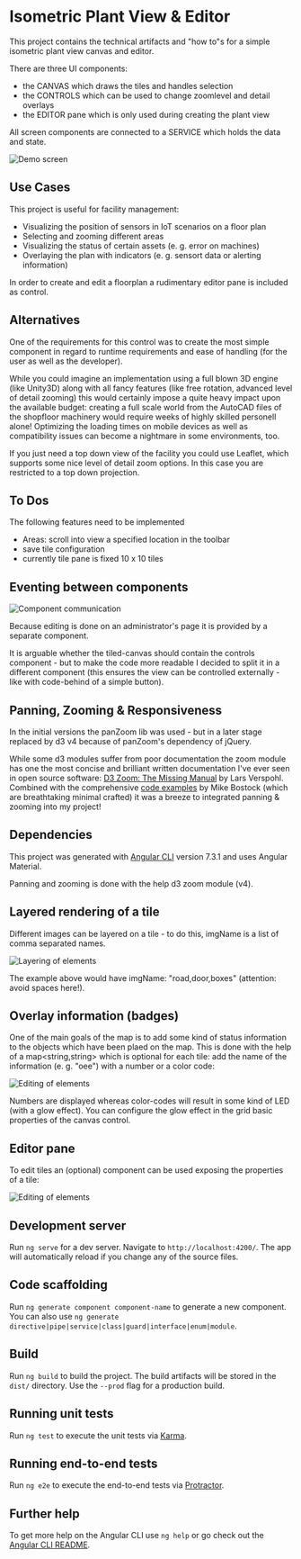 # Isometric Plant View & Editor

This project contains the technical artifacts and "how to"s for a simple isometric plant view canvas and editor.

There are three UI components:

* the CANVAS which draws the tiles and handles selection
* the CONTROLS which can be used to change zoomlevel and detail overlays
* the EDITOR pane which is only used during creating the plant view

All screen components are connected to a SERVICE which holds the data and state.

![Demo screen](https://github.com/BulloRosso/isoplant/blob/master/screenshot.PNG?raw=true)

## Use Cases
This project is useful for facility management:

* Visualizing the position of sensors in IoT scenarios on a floor plan
* Selecting and zooming different areas 
* Visualizing the status of certain assets (e. g. error on machines)
* Overlaying the plan with indicators (e. g. sensort data or alerting information)

In order to create and edit a floorplan a rudimentary editor pane is included as control.

## Alternatives

One of the requirements for this control was to create the most simple component in regard to runtime requirements and
ease of handling (for the user as well as the developer).

While you could imagine an implementation using a full blown 3D engine (like Unity3D) along with all fancy features (like free rotation, advanced level of detail zooming) this would certainly impose a quite heavy impact upon the available budget: creating a full scale world from the AutoCAD files of the shopfloor machinery would require weeks of highly skilled personell alone!
Optimizing the loading times on mobile devices as well as compatibility issues can become a nightmare in some environments, too.

If you just need a top down view of the facility you could use Leaflet, which supports some nice level of detail zoom options. In this case you are restricted to a top down projection.

## To Dos
The following features need to be implemented
* Areas: scroll into view a specified location in the toolbar
* save tile configuration
* currently tile pane is fixed 10 x 10 tiles

## Eventing between components

![Component communication](https://github.com/BulloRosso/isoplant/blob/master/components.PNG?raw=true)

Because editing is done on an administrator's page it is provided by a separate component.

It is arguable whether the tiled-canvas should contain the controls component - but to make the code more readable
I decided to split it in a different component (this ensures the view can be controlled externally - like with code-behind
of a simple button).

## Panning, Zooming & Responsiveness
In the initial versions the panZoom lib was used - but in a later stage replaced by d3 v4 because of panZoom's dependency of jQuery.

While some d3 modules suffer from poor documentation the zoom module has one the most concise and brilliant written documentation I've ever seen in open source software: [D3 Zoom: The Missing Manual](https://www.datamake.io/blog/d3-zoom) by Lars Verspohl. Combined with the comprehensive [code examples](https://bl.ocks.org/mbostock/3680958) by Mike Bostock (which are breathtaking minimal crafted) it was a breeze to integrated panning & zooming into my project!

## Dependencies
This project was generated with [Angular CLI](https://github.com/angular/angular-cli) version 7.3.1 and uses Angular Material.

Panning and zooming is done with the help d3 zoom module (v4).

## Layered rendering of a tile
Different images can be layered on a tile - to do this, imgName is a list of comma separated names.

![Layering of elements](https://github.com/BulloRosso/isoplant/blob/master/tile-layers.PNG?raw=true)

The example above would have imgName: "road,door,boxes" (attention: avoid spaces here!).

## Overlay information (badges)
One of the main goals of the map is to add some kind of status information to the objects which
have been plaed on the map. This is done with the help of a map<string,string> which is optional for each tile: add the name of the information (e. g. "oee") with a number or a color code:

![Editing of elements](https://github.com/BulloRosso/isoplant/blob/master/badges.PNG?raw=true)

Numbers are displayed whereas color-codes will result in some kind of LED (with a glow effect). You can
configure the glow effect in the grid basic properties of the canvas control.

## Editor pane
To edit tiles an (optional) component can be used exposing the properties of a tile:

![Editing of elements](https://github.com/BulloRosso/isoplant/blob/master/editor.PNG?raw=true)

## Development server

Run `ng serve` for a dev server. Navigate to `http://localhost:4200/`. The app will automatically reload if you change any of the source files.

## Code scaffolding

Run `ng generate component component-name` to generate a new component. You can also use `ng generate directive|pipe|service|class|guard|interface|enum|module`.

## Build

Run `ng build` to build the project. The build artifacts will be stored in the `dist/` directory. Use the `--prod` flag for a production build.

## Running unit tests

Run `ng test` to execute the unit tests via [Karma](https://karma-runner.github.io).

## Running end-to-end tests

Run `ng e2e` to execute the end-to-end tests via [Protractor](http://www.protractortest.org/).

## Further help

To get more help on the Angular CLI use `ng help` or go check out the [Angular CLI README](https://github.com/angular/angular-cli/blob/master/README.md).
